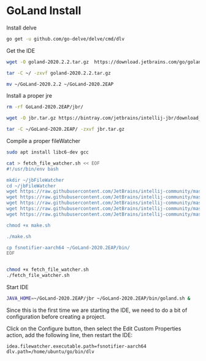 # GoLand Install

Install delve

```bash
go get -u github.com/go-delve/delve/cmd/dlv
```

Get the IDE

```bash
wget -O goland-2020.2.2.tar.gz  https://download.jetbrains.com/go/goland-2020.2.2.tar.gz

tar -C ~/ -zxvf goland-2020.2.2.tar.gz

mv ~/GoLand-2020.2.2 ~/GoLand-2020.2EAP
```

Install a proper jre

```bash
rm -rf GoLand-2020.2EAP/jbr/

wget -O jbr.tar.gz https://bintray.com/jetbrains/intellij-jbr/download_file?file_path=jbr-11_0_6-linux-aarch64-b722.2.tar.gz

tar -C ~/GoLand-2020.2EAP/ -zxvf jbr.tar.gz
```

Compile a proper fileWatcher

```bash
sudo apt install libc6-dev gcc

cat > fetch_file_watcher.sh << EOF
#!/usr/bin/env bash

mkdir ~/jbFileWatcher
cd ~/jbFileWatcher
wget https://raw.githubusercontent.com/JetBrains/intellij-community/master/native/fsNotifier/linux/fsnotifier.h
wget https://raw.githubusercontent.com/JetBrains/intellij-community/master/native/fsNotifier/linux/inotify.c
wget https://raw.githubusercontent.com/JetBrains/intellij-community/master/native/fsNotifier/linux/main.c
wget https://raw.githubusercontent.com/JetBrains/intellij-community/master/native/fsNotifier/linux/make.sh
wget https://raw.githubusercontent.com/JetBrains/intellij-community/master/native/fsNotifier/linux/util.c

chmod +x make.sh

./make.sh

cp fsnotifier-aarch64 ~/GoLand-2020.2EAP/bin/
EOF


chmod +x fetch_file_watcher.sh
./fetch_file_watcher.sh
```

Start IDE

```bash
JAVA_HOME=~/GoLand-2020.2EAP/jbr ~/GoLand-2020.2EAP/bin/goland.sh &
```

Since this is the first time we are starting the IDE, we need to do a bit of
configuration before creating a project.

Click on the Configure button, then select the Edit Custom Properties action,
add the following line, then restart the IDE:

```text
idea.filewatcher.executable.path=fsnotifier-aarch64
dlv.path=/home/ubuntu/go/bin/dlv
```
